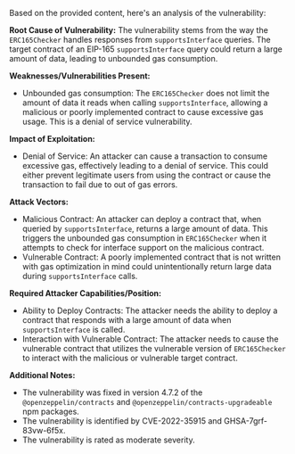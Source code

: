 Based on the provided content, here's an analysis of the vulnerability:

**Root Cause of Vulnerability:**
The vulnerability stems from the way the `ERC165Checker` handles responses from `supportsInterface` queries. The target contract of an EIP-165 `supportsInterface` query could return a large amount of data, leading to unbounded gas consumption.

**Weaknesses/Vulnerabilities Present:**
- Unbounded gas consumption: The `ERC165Checker` does not limit the amount of data it reads when calling `supportsInterface`, allowing a malicious or poorly implemented contract to cause excessive gas usage. This is a denial of service vulnerability.

**Impact of Exploitation:**
- Denial of Service: An attacker can cause a transaction to consume excessive gas, effectively leading to a denial of service. This could either prevent legitimate users from using the contract or cause the transaction to fail due to out of gas errors.

**Attack Vectors:**
- Malicious Contract: An attacker can deploy a contract that, when queried by `supportsInterface`, returns a large amount of data. This triggers the unbounded gas consumption in `ERC165Checker` when it attempts to check for interface support on the malicious contract.
- Vulnerable Contract: A poorly implemented contract that is not written with gas optimization in mind could unintentionally return large data during `supportsInterface` calls.

**Required Attacker Capabilities/Position:**
- Ability to Deploy Contracts: The attacker needs the ability to deploy a contract that responds with a large amount of data when `supportsInterface` is called.
- Interaction with Vulnerable Contract: The attacker needs to cause the vulnerable contract that utilizes the vulnerable version of `ERC165Checker` to interact with the malicious or vulnerable target contract.

**Additional Notes:**
- The vulnerability was fixed in version 4.7.2 of the `@openzeppelin/contracts` and `@openzeppelin/contracts-upgradeable` npm packages.
- The vulnerability is identified by CVE-2022-35915 and GHSA-7grf-83vw-6f5x.
- The vulnerability is rated as moderate severity.